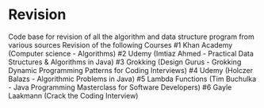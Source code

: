 # Revision
Code base for revision of all the algorithm and data structure program from various sources
Revision of the following Courses 
#1 Khan Academy (Computer science - Algorithms) 
#2 Udemy (Imtiaz Ahmed - Practical Data Structures & Algorithms in Java) 
#3 Grokking (Design Gurus - Grokking Dynamic Programming Patterns for Coding Interviews) 
#4 Udemy (Holczer Balazs - Algorithmic Problems in Java) 
#5 Lambda Functions (Tim Buchulka - Java Programming Masterclass for Software Developers)
#6 Gayle Laakmann (Crack the Coding Interview)
